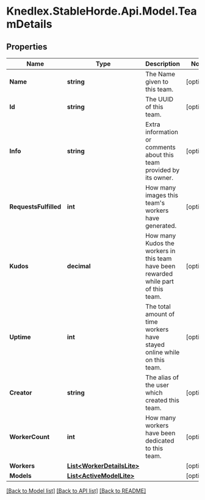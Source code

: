 # Knedlex.StableHorde.Api.Model.TeamDetails

## Properties

Name | Type | Description | Notes
------------ | ------------- | ------------- | -------------
**Name** | **string** | The Name given to this team. | [optional] 
**Id** | **string** | The UUID of this team. | [optional] 
**Info** | **string** | Extra information or comments about this team provided by its owner. | [optional] 
**RequestsFulfilled** | **int** | How many images this team&#39;s workers have generated. | [optional] 
**Kudos** | **decimal** | How many Kudos the workers in this team have been rewarded while part of this team. | [optional] 
**Uptime** | **int** | The total amount of time workers have stayed online while on this team. | [optional] 
**Creator** | **string** | The alias of the user which created this team. | [optional] 
**WorkerCount** | **int** | How many workers have been dedicated to this team. | [optional] 
**Workers** | [**List&lt;WorkerDetailsLite&gt;**](WorkerDetailsLite.md) |  | [optional] 
**Models** | [**List&lt;ActiveModelLite&gt;**](ActiveModelLite.md) |  | [optional] 

[[Back to Model list]](../README.md#documentation-for-models) [[Back to API list]](../README.md#documentation-for-api-endpoints) [[Back to README]](../README.md)

